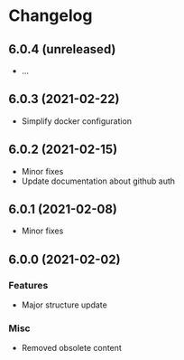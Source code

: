 # Changelog

## 6.0.4 (unreleased)

- ...


## 6.0.3 (2021-02-22)

- Simplify docker configuration


## 6.0.2 (2021-02-15)

- Minor fixes
- Update documentation about github auth


## 6.0.1 (2021-02-08)

- Minor fixes


## 6.0.0 (2021-02-02)

### Features

- Major structure update

### Misc

- Removed obsolete content

